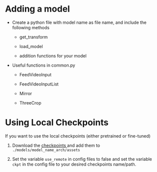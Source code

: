 # Adding a model

- Create a python file with model name as file name, and include the following methods
  
  - get_transform
   
  - load_model
  
  - addition functions for your model

- Useful functions in common.py

  - FeedVideoInput
  
  - FeedVideoInputList
  
  - Mirror
  
  - ThreeCrop
 
# Using Local Checkpoints

If you want to use the local checkpoints (either pretrained or fine-tuned)

1. Download the <a href = "https://drive.google.com/drive/folders/1Qe_9XLUJELB69gYwSpAo1DU3yZ64BOpg"> checkpoints </a>and add them to `./models/model_name_arch/assets`

2. Set the variable `use_remote` in config files to false and set the variable `ckpt` in the config file to your desired checkpoints name/path.
